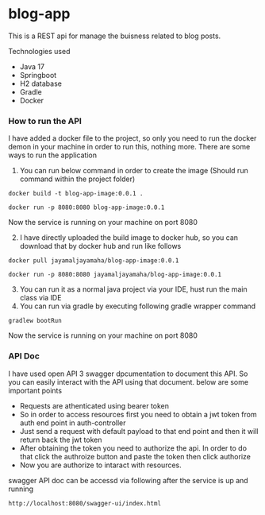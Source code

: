 # blog-app

This is a REST api for manage the buisness related to blog posts.

Technologies used
* Java 17
* Springboot
* H2 database
* Gradle
* Docker

### How to run the API

I have added a docker file to the project, so only you need to run the docker demon in your machine in order to run this, nothing more. 
There are some ways to run the application

1. You can run below command in order to create the image (Should run command within the project folder)
```
docker build -t blog-app-image:0.0.1 .
```
```
docker run -p 8080:8080 blog-app-image:0.0.1
```
Now the service is running on your machine on port 8080

2. I have directly uploaded the build image to docker hub, so you can download that by docker hub and run like follows
```
docker pull jayamaljayamaha/blog-app-image:0.0.1
```
```
docker run -p 8080:8080 jayamaljayamaha/blog-app-image:0.0.1
```
3. You can run it as a normal java project via your IDE, hust run the main class via IDE
4. You can run via gradle by executing following gradle wrapper command
```
gradlew bootRun
```

Now the service is running on your machine on port 8080

### API Doc
I have used open API 3 swagger dpcumentation to document this API. So you can easily interact with the API using that document. below are some important points
* Requests are athenticated using bearer token
* So in order to access resources first you need to obtain a jwt token from auth end point in auth-controller
* Just send a request with default payload to that end point and then it will return back the jwt token
* After obtaining the token you need to authorize the api. In order to do that click the authroize button and paste the token then click authorize
* Now you are authorize to intaract with resources.

swagger API doc can be accessd via following after the service is up and running
```
http://localhost:8080/swagger-ui/index.html
```
